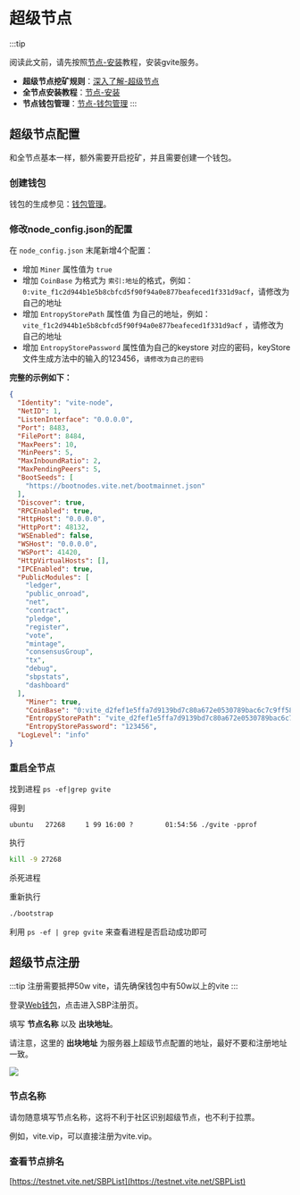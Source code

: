 # 超级节点

:::tip

阅读此文前，请先按照[节点-安装](./install.md)教程，安装gvite服务。

* **超级节点挖矿规则**：[深入了解-超级节点](../rule/sbp.md)
* **全节点安装教程**：[节点-安装](./install.md)
* **节点钱包管理**：[节点-钱包管理](./wallet-manage.md)
:::

## 超级节点配置
和全节点基本一样，额外需要开启挖矿，并且需要创建一个钱包。

### 创建钱包

钱包的生成参见：[钱包管理](./install.html#钱包管理)。

### 修改node_config.json的配置

在 `node_config.json` 末尾新增4个配置：

  * 增加 `Miner` 属性值为 `true`
  * 增加  `CoinBase` 为格式为 `索引:地址`的格式，例如： `0:vite_f1c2d944b1e5b8cbfcd5f90f94a0e877beafeced1f331d9acf`，请修改为自己的地址
  * 增加 `EntropyStorePath` 属性值 为自己的地址，例如：`vite_f1c2d944b1e5b8cbfcd5f90f94a0e877beafeced1f331d9acf` ，请修改为自己的地址
  * 增加 `EntropyStorePassword` 属性值为自己的keystore 对应的密码，keyStore 文件生成方法中的输入的123456，`请修改为自己的密码`

**完整的示例如下：**

```json
{
  "Identity": "vite-node",
  "NetID": 1,
  "ListenInterface": "0.0.0.0",
  "Port": 8483,
  "FilePort": 8484,
  "MaxPeers": 10,
  "MinPeers": 5,
  "MaxInboundRatio": 2,
  "MaxPendingPeers": 5,
  "BootSeeds": [
    "https://bootnodes.vite.net/bootmainnet.json"
  ],
  "Discover": true,
  "RPCEnabled": true,
  "HttpHost": "0.0.0.0",
  "HttpPort": 48132,
  "WSEnabled": false,
  "WSHost": "0.0.0.0",
  "WSPort": 41420,
  "HttpVirtualHosts": [],
  "IPCEnabled": true,
  "PublicModules": [
    "ledger",
    "public_onroad",
    "net",
    "contract",
    "pledge",
    "register",
    "vote",
    "mintage",
    "consensusGroup",
    "tx",
    "debug",
    "sbpstats",
    "dashboard"
  ],
	"Miner": true,
	"CoinBase": "0:vite_d2fef1e5ffa7d9139bd7c80a672e0530789bac6c7c9ff58dc6",
	"EntropyStorePath": "vite_d2fef1e5ffa7d9139bd7c80a672e0530789bac6c7c9ff58dc6",
	"EntropyStorePassword": "123456",
  "LogLevel": "info"
}
```
### 重启全节点

找到进程
```ps -ef|grep gvite```

得到

```
ubuntu   27268     1 99 16:00 ?        01:54:56 ./gvite -pprof 
```

执行

```bash
kill -9 27268
```

杀死进程

重新执行

```bash
./bootstrap
```

利用 `ps -ef | grep gvite` 来查看进程是否启动成功即可

## 超级节点注册

:::tip
注册需要抵押50w vite，请先确保钱包中有50w以上的vite
:::

登录[Web钱包](https://wallet.vite.net/)，点击进入SBP注册页。

填写 **节点名称** 以及 **出块地址**。

请注意，这里的 **出块地址** 为服务器上超级节点配置的地址，最好不要和注册地址一致。

![](~/images/node-register.jpg)

### 节点名称

请勿随意填写节点名称，这将不利于社区识别超级节点，也不利于拉票。

例如，vite.vip，可以直接注册为vite.vip。

### 查看节点排名

[https://testnet.vite.net/SBPList](https://testnet.vite.net/SBPList)
